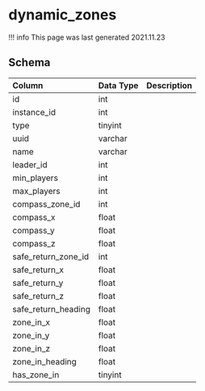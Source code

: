 # dynamic_zones

!!! info
	This page was last generated 2021.11.23

## Schema

| Column | Data Type | Description |
| :--- | :--- | :--- |
| id | int |  |
| instance_id | int |  |
| type | tinyint |  |
| uuid | varchar |  |
| name | varchar |  |
| leader_id | int |  |
| min_players | int |  |
| max_players | int |  |
| compass_zone_id | int |  |
| compass_x | float |  |
| compass_y | float |  |
| compass_z | float |  |
| safe_return_zone_id | int |  |
| safe_return_x | float |  |
| safe_return_y | float |  |
| safe_return_z | float |  |
| safe_return_heading | float |  |
| zone_in_x | float |  |
| zone_in_y | float |  |
| zone_in_z | float |  |
| zone_in_heading | float |  |
| has_zone_in | tinyint |  |

